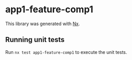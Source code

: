 # app1-feature-comp1

This library was generated with [Nx](https://nx.dev).

## Running unit tests

Run `nx test app1-feature-comp1` to execute the unit tests.
